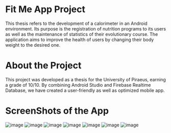 # Fit Me App Project
This thesis refers to the development of a calorimeter in an Android environment. Its purpose is the registration of nutrition programs to its users as well as the maintenance of statistics of their evolutionary course. 
Τhe application aims to improve the health of users by changing their body weight to the desired one.

# About the Project
This project was developed as a thesis for the University of Piraeus, earning a grade of 10/10. By combining Android Studio and Firebase Realtime Database, we have created a user-friendly as well as optimized mobile app.

# ScreenShots of the App

![image](https://github.com/GeorgeLiaros/FitMeApp-Project/assets/47497244/2620da48-758e-4f5f-9e71-cd98b70d608a)
![image](https://github.com/GeorgeLiaros/FitMeApp-Project/assets/47497244/63065f3b-2d3a-45e4-9999-9a524b624910)
![image](https://github.com/GeorgeLiaros/FitMeApp-Project/assets/47497244/4d22f394-e309-423e-bed6-35b365a40b5b)
![image](https://github.com/GeorgeLiaros/FitMeApp-Project/assets/47497244/707d054b-7d64-4fd2-8af9-54f8142237ae)
![image](https://github.com/GeorgeLiaros/FitMeApp-Project/assets/47497244/6c09c2d9-6788-44dc-8a0d-ad18c0a501b5)
![image](https://github.com/GeorgeLiaros/FitMeApp-Project/assets/47497244/455e7922-28bc-4738-a76d-0f6d43eeb48a)
![image](https://github.com/GeorgeLiaros/FitMeApp-Project/assets/47497244/a0f41f0e-bc30-44db-adcf-0438b95962c4)
